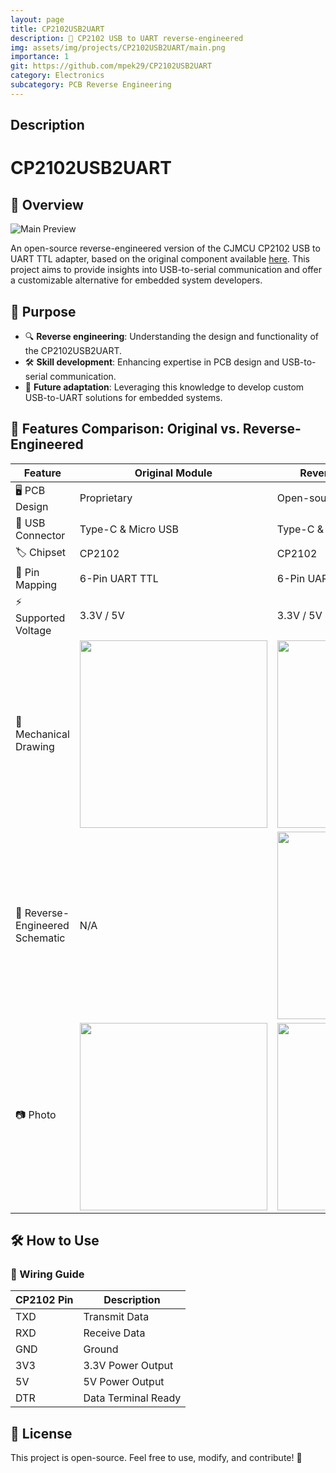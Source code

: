 ```yaml
---
layout: page
title: CP2102USB2UART
description: 🔌 CP2102 USB to UART reverse-engineered
img: assets/img/projects/CP2102USB2UART/main.png
importance: 1
git: https://github.com/mpek29/CP2102USB2UART
category: Electronics
subcategory: PCB Reverse Engineering
---
```




## Description

# CP2102USB2UART

## 🚀 Overview
![Main Preview](assets/img/main.png)

An open-source reverse-engineered version of the CJMCU CP2102 USB to UART TTL adapter, based on the original component available [here](https://fr.aliexpress.com/item/1005006975725106.html). This project aims to provide insights into USB-to-serial communication and offer a customizable alternative for embedded system developers.

## 🎯 Purpose
- 🔍 **Reverse engineering**: Understanding the design and functionality of the CP2102USB2UART.
- 🛠️ **Skill development**: Enhancing expertise in PCB design and USB-to-serial communication.
- 🔄 **Future adaptation**: Leveraging this knowledge to develop custom USB-to-UART solutions for embedded systems.

## 📝 Features Comparison: Original vs. Reverse-Engineered

| Feature            | Original Module | Reverse-Engineered Version |
|--------------------|----------------|---------------------------|
| 🖥️ PCB Design        | Proprietary     | Open-source & customizable |
| 🔌 USB Connector     | Type-C & Micro USB | Type-C & Micro USB |
| 🏷️ Chipset           | CP2102          | CP2102 |
| 📌 Pin Mapping       | 6-Pin UART TTL  | 6-Pin UART TTL |
| ⚡ Supported Voltage | 3.3V / 5V       | 3.3V / 5V |
| 👐 Mechanical Drawing  | <img src="assets/img/original_pcb.png" width="300" height="300"> | <img src="assets/img/reversed_pcb.png" width="300" height="300"> |
| 📝 Reverse-Engineered Schematic | N/A | <img src="assets/img/reversed_sch.png" width="300" height="300"> |
| 📷 Photo             | <img src="assets/img/original_3d.png" width="300" height="300"> | <img src="assets/img/reversed_3d.png" width="300" height="300"> |

## 🛠️ How to Use
### 📌 Wiring Guide
| CP2102 Pin | Description |
|------------|-------------|
| TXD        | Transmit Data |
| RXD        | Receive Data |
| GND        | Ground |
| 3V3        | 3.3V Power Output |
| 5V         | 5V Power Output |
| DTR        | Data Terminal Ready |

## 🌟 License
This project is open-source. Feel free to use, modify, and contribute! 🚀

